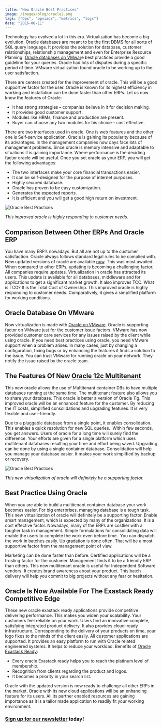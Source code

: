 ```yaml
---
title: "New Oracle Best Practices"
image: /images/blog/oracle2.png
tags: ["Ops", "opvizor", "metrics", "logs"]
date: "2016-08-11"
---
```


Technology has evolved a lot in this era. Virtualization has become a big evolution. Oracle databases are meant to be the first DBMS for all sorts of SQL query language. It provides the solution for database, customer relationships, relationship management and even for Enterprise Resource Planning. [Oracle databases on VMwar](http://www.vmware.com/solutions/business-critical-apps/oracle-virtualization.html#database)e best practices provide a good guideline for your queries. Oracle had lots of disputes during a specific period of time. VMware virtualization found oracle to be working up to the user satisfaction.

There are centers created for the improvement of oracle. This will be a good supportive factor for the user. Oracle is known for its highest efficiency in working and installation can be done faster than other ERPs. Let us now know the features of Oracle:

- It has strong strategies – companies believe in it for decision making.
- It provides good customer support.
- Modules like HRMs, finance and production are present.
- Buyer can choose any two modules for his choice – cost effective.

There are two interfaces used in oracle. One is web features and the other one is Self-service application. Oracle is gaining its popularity because of its advantages. In the management companies now days face lots of management problems. Since oracle is memory intensive and adaptable to situations it is gaining importance. Where performance is the deciding factor oracle will be useful. Once you set oracle as your ERP, you will get the following advantages:

- The two interfaces make your core financial transactions easier.
- It can be self-designed for the purpose of internet purposes.
- Highly secured database.
- Oracle has proven to be easy customization.
- Generates the expected reports.
- It is efficient and you will get a good high return on investment.

![Oracle Best Practices](/images/blog/oracle2.png)

_This improved oracle is highly responding to customer needs._ 

## **Comparison Between Other ERPs And Oracle ERP**

You have many ERP’s nowadays. But all are not up to the customer satisfaction. Oracle always follows standard legal rules to be complied with.  New updated versions of oracle are available [now](https://www.oracle.com/downloads/index.html). This was most awaited. When compared to other ERPs, updating is becoming a challenging factor. All companies require updates. Virtualization in oracle has attracted its users. This update is available for all databases, middleware and for applications to get a significant market growth. It also improves TCO. What is TCO? It is the Total Cost of Ownership. This improved oracle is highly responding to customer needs. Comparatively, it gives a simplified platform for working conditions.

## **Oracle Database On VMware**

Now virtualization is made with [Oracle on VMware](https://go.oracle.com/LP=13482?elqCampaignId=22535&src1=ad:pas:go:dg:virt&src2=wwmk15048371mpp002&SC=sckw=WWMK15048371MPP002&mkwid=sigMm3Puy|pcrid|93191623339|pkw|oracle%20vmware|pmt|e|pdv|c|sckw=srch:oracle%20vmware). Oracle is supporting factor on VMware just for the customer issue factors. VMware has now provided customer care services for any issues raised by the client while using oracle. If you need best practices using oracle, you need VMware support when a problem arises. In many cases, just by changing a configuration, fixing bugs or by enhancing the features it finds a solution to the issue. You can trust VMware for running oracle on your network. They notify the issue raised by the oracle team.

## **The Features Of New [Oracle 12c Multitenant](https://go.oracle.com/LP=13754?elqCampaignId=22188&src1=ad:pas:go:dg:db&src2=wwmk15047817mpp013&SC=sckw=WWMK15047817MPP013&mkwid=sTokrzXrf|pcrid|86718643819|pkw|oracle%2012c|pmt|p|pdv|c|sckw=srch:oracle%2012c)**

This new oracle allows the use of Multitenant container DBs to have multiple databases running at the same time. The multitenant feature also allows you to share your database. This oracle is better a version of Oracle 11g. This improved oracle will be an enhanced feature for the customer. By reducing the IT costs, simplified consolidations and upgrading features. It is very flexible and user-friendly.

Due to a pluggable database from a single point, it enables consolidation. This enables a quick resolution for new SQL queries.  Within few seconds, you get answers. Users of oracle for a long time will surely find the difference. Your efforts are given for a single platform which uses multitenant databases resulting your time and effort being saved. Upgrading can be done by using a single container database. Consolidation will help you manage your database easier. It makes your work simplified by backup or recovery.

![Oracle Best Practices](/images/blog/oracle1.jpg)

_This new virtualization of oracle will definitely be a supporting factor._

## **Best Practice Using Oracle**

When you are able to build a multitenant container database your work becomes easier. For big enterprises, managing database is a tough task. This new virtualization of oracle will definitely be a supporting factor. Enable smart management, which is expected by many of the organizations. It is a cost effective factor. Nowadays, many of the ERPs are costlier with a tougher task in management. Simple formulations for consolidating data will enable the users to complete the work even before time.  You can dispatch the work in batches easily. Up gradation is done often. That will be a most supportive factor from the management point of view.

Marketing can be done faster than before. Certified applications will be a trusting factor for the customer. Management finds it to be a friendly ERP than others. This new multitenant oracle is useful for Independent Software vendors. It creates brand awareness about your product. This batch delivery will help you commit to big projects without any fear or hesitation.

## **Oracle Is Now Available For The Exastack Ready Competitive Edge**

These new oracle exastack ready applications provide competitive delivering performance. This makes you widen your scalability. Your customers feel reliable on your work. Users find an innovative complete, satisfying integrated product delivery. It also provides cloud-ready infrastructure. Corresponding to the delivery of your products on time, your logo fixes to the minds of the client easily. All customer applications are supported. It provides an easy platform to run with Oracle related engineered systems. It helps to reduce your workload. Benefits of [Oracle Exastack Ready](http://www.oracle.com/partners/en/partner-with-oracle/differentiate-offerings/exastack-ready-optimized/index.html):

- Every oracle Exastack ready helps you to reach the platinum level of membership.
- Recognition from clients regarding the product and logos.
- It becomes a priority in your search list.

Oracle with the updated version is now ready to challenge all other ERPs in the market. Oracle with its new cloud applications will be an enhancing feature for its users. All its partner enabled resources are gaining importance as it is a tailor made application to readily fit your working environment.

### [Sign up for our newsletter](https://mediashower.com/ce2/43911/6/177) today!
